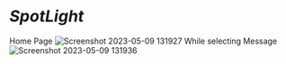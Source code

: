 # *SpotLight*
Home Page
![Screenshot 2023-05-09 131927](https://user-images.githubusercontent.com/127188541/237033232-ff5ee6d4-d169-482f-8b13-b5db8fae3917.png)
While selecting Message
![Screenshot 2023-05-09 131936](https://user-images.githubusercontent.com/127188541/237033636-54e155d6-bae8-4f75-827e-d9692af88ef0.png)
